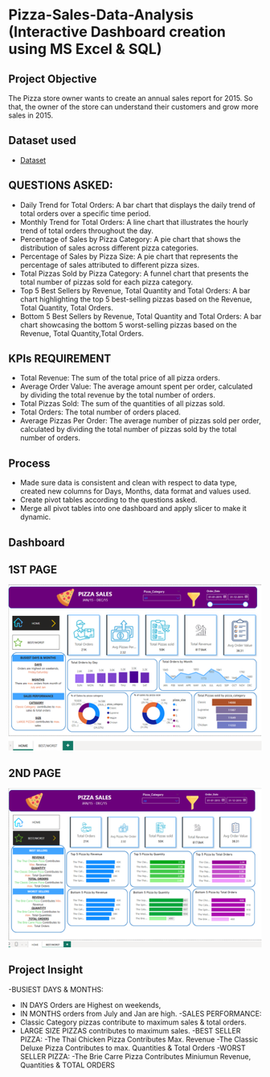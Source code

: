 # Pizza-Sales-Data-Analysis (Interactive Dashboard creation using MS Excel & SQL)
 ## Project Objective 
 The Pizza store owner wants to create an annual sales report for 2015. So that, the owner of the store can understand their customers and grow more sales in 2015.

## Dataset used
- <a href="https://github.com/swamyviswanadh/PowerBi/blob/main/pizza_sales_excel_file.xlsx">Dataset</a>
## QUESTIONS ASKED:
- Daily Trend for Total Orders:
  A bar chart that displays the daily trend of total orders over a specific time period. 
- Monthly Trend for Total Orders:
  A  line chart that illustrates the hourly trend of total orders throughout the day. 
- Percentage of Sales by Pizza Category:
  A pie chart that shows the distribution of sales across different pizza categories. 
- Percentage of Sales by Pizza Size:
  A pie chart that represents the percentage of sales attributed to different pizza sizes.
- Total Pizzas Sold by Pizza Category:
   A funnel chart that presents the total number of pizzas sold for each pizza category. 
- Top 5 Best Sellers by Revenue, Total Quantity and Total Orders:
   A bar chart highlighting the top 5 best-selling pizzas based on the Revenue, Total Quantity, Total Orders. 
- Bottom 5 Best Sellers by Revenue, Total Quantity and Total Orders:
    A bar chart showcasing the bottom 5 worst-selling pizzas based on the Revenue, Total Quantity,Total Orders.
## KPIs REQUIREMENT
- Total Revenue: The sum of the total price of all pizza orders.
- Average Order Value: The average amount spent per order, calculated by dividing the
   total revenue by the total number of orders.
- Total Pizzas Sold: The sum of the quantities of all pizzas sold.
- Total Orders: The total number of orders placed.
- Average Pizzas Per Order: The average number of pizzas sold per order, calculated by
   dividing the total number of pizzas sold by the total number of orders.

## Process
- Made sure data is consistent and clean with respect to data type, created new columns for Days, Months, data format and values used.
- Create pivot tables according to the questions asked.
- Merge all pivot tables into one dashboard and apply slicer to make it dynamic.

## Dashboard
 ## 1ST PAGE 
![Screenshot (495)](https://github.com/swamyviswanadh/PowerBi/blob/main/PIZZA%20SALES%20PBi%20REPORT%20PAGE%201.png)
  ## 2ND PAGE 
![Screenshot (495)](https://github.com/swamyviswanadh/PowerBi/blob/main/BEST%20WORST%20PBi%20REPORT%20PIZZA%20SALES%20PAGE%202.png)

## Project Insight
-BUSIEST DAYS & MONTHS:
- IN DAYS Orders are Highest on weekends,
- IN MONTHS orders from July and Jan are high.
-SALES PERFORMANCE:
- Classic Category pizzas contribute to maximum sales & total orders.
- LARGE SIZE PIZZAS contributes to maximum sales.
-BEST SELLER PIZZA:
-The Thai Chicken Pizza Contributes Max. Revenue
-The Classic Deluxe Pizza Contributes to max. Quantities & Total Orders
-WORST SELLER PIZZA:
-The Brie Carre Pizza Contributes Miniumun Revenue, Quantities & TOTAL ORDERS






  

